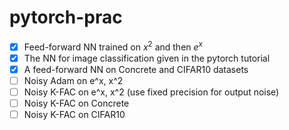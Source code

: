 # pytorch-prac
- [x] Feed-forward NN trained on $x^2$ and then $e^x$
- [x] The NN for image classification given in the pytorch tutorial
- [x] A feed-forward NN on Concrete and CIFAR10 datasets
- [ ] Noisy Adam on e^x, x^2
- [ ] Noisy K-FAC on e^x, x^2 (use fixed precision for output noise)
- [ ] Noisy K-FAC on Concrete
- [ ] Noisy K-FAC on CIFAR10
